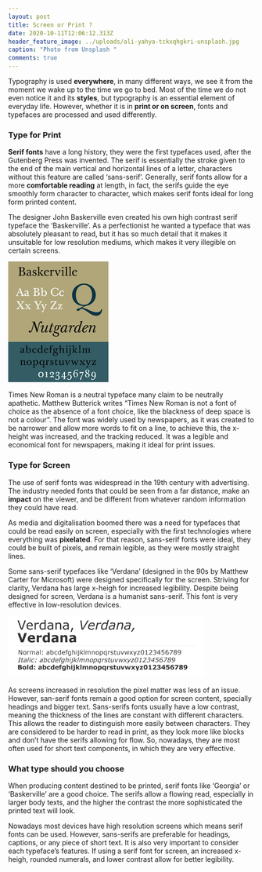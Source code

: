 ```yaml
---
layout: post
title: Screen or Print ?
date: 2020-10-11T12:06:12.313Z
header_feature_image: ../uploads/ali-yahya-tckxqhgkri-unsplash.jpg
caption: "Photo from Unsplash "
comments: true
---
```

Typography is used **everywhere**, in many different ways, we see it from the moment we wake up to the time we go to bed. Most of the time we do not even notice it and its **styles**, but typography is an essential element of everyday life. However, whether it is in **print or on screen**, fonts and typefaces are processed and used differently.

### Type for Print

**Serif fonts** have a long history, they were the first typefaces used, after the Gutenberg Press was invented. The serif is essentially the stroke given to the end of the main vertical and horizontal lines of a letter, characters without this feature are called ‘sans-serif’. Generally, serif fonts allow for a more **comfortable reading** at length, in fact, the serifs guide the eye smoothly form character to character, which makes serif fonts ideal for long form printed content.

The designer John Baskerville even created his own high contrast serif typeface the ‘Baskerville’. As a perfectionist he wanted a typeface that was absolutely pleasant to read, but it has so much detail that it makes it unsuitable for low resolution mediums, which makes it very illegible on certain screens. 

![Baskerville font](../uploads/unknown.png "Baskerville font")

Times New Roman is a neutral typeface many claim to be neutrally apathetic. Matthew Butterick writes “Times New Roman is not a font of choice as the absence of a font choice, like the blackness of deep space is not a colour”. The font was widely used by newspapers, as it was created to be narrower and allow more words to fit on a line, to achieve this, the x-height was increased, and the tracking reduced. It was a legible and economical font for newspapers, making it ideal for print issues.

### Type for Screen

The use of serif fonts was widespread in the 19th century with advertising. The industry needed fonts that could be seen from a far distance, make an **impact** on the viewer, and be different from whatever random information they could have read.

As media and digitalisation boomed there was a need for typefaces that could be read easily on screen, especially with the first technologies where everything was **pixelated**. For that reason, sans-serif fonts were ideal, they could be built of pixels, and remain legible, as they were mostly straight lines.



Some sans-serif typefaces like ‘Verdana’ (designed in the 90s by Matthew Carter for Microsoft) were designed specifically for the screen. Striving for clarity, Verdana has large x-heigh for increased legibility. Despite being designed for screen, Verdana is a humanist sans-serif. This font is very effective in low-resolution devices.

![Verdana font](../uploads/unknown-1.png "Verdana font")

As screens increased in resolution the pixel matter was less of an issue. However, san-serif fonts remain a good option for screen content, specially headings and bigger text. Sans-serifs fonts usually have a low contrast, meaning the thickness of the lines are constant with different characters. This allows the reader to distinguish more easily between characters. They are considered to be harder to read in print, as they look more like blocks and don’t have the serifs allowing for flow. So, nowadays, they are most often used for short text components, in which they are very effective.

### What type should you choose

When producing content destined to be printed, serif fonts like ‘Georgia’ or ‘Baskerville’ are a good choice. The serifs allow a flowing read, especially in larger body texts, and the higher the contrast the more sophisticated the printed text will look.

Nowadays most devices have high resolution screens which means serif fonts can be used. However, sans-serifs are preferable for headings, captions, or any piece of short text. It is also very important to consider each typeface’s features. If using a serif font for screen, an increased x-heigh, rounded numerals, and lower contrast allow for better legibility.